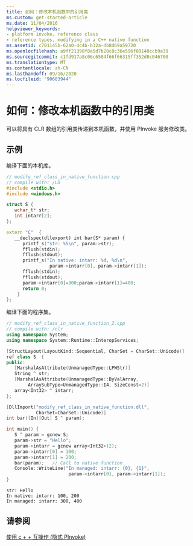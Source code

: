 ```yaml
---
title: 如何：修改本机函数中的引用类
ms.custom: get-started-article
ms.date: 11/04/2016
helpviewer_keywords:
- platform invoke, reference class
- reference types, modifying in a C++ native function
ms.assetid: c701145b-62a0-4c4b-b32a-db8d69a59720
ms.openlocfilehash: a9ff21390f8a5d7b20c8c36e596f80140ccb9a39
ms.sourcegitcommit: c1fd917a8c06c6504f66f66315ff352d0c046700
ms.translationtype: MT
ms.contentlocale: zh-CN
ms.lasthandoff: 09/16/2020
ms.locfileid: "90683944"
---
```

# <a name="how-to-modify-reference-class-in-a-native-function"></a>如何：修改本机函数中的引用类

可以将具有 CLR 数组的引用类传递到本机函数，并使用 PInvoke 服务修改类。

## <a name="examples"></a>示例

编译下面的本机库。

```cpp
// modify_ref_class_in_native_function.cpp
// compile with: /LD
#include <stdio.h>
#include <windows.h>

struct S {
   wchar_t* str;
   int intarr[2];
};

extern "C"  {
   __declspec(dllexport) int bar(S* param) {
      printf_s("str: %S\n", param->str);
      fflush(stdin);
      fflush(stdout);
      printf_s("In native: intarr: %d, %d\n",
                param->intarr[0], param->intarr[1]);
      fflush(stdin);
      fflush(stdout);
      param->intarr[0]=300;param->intarr[1]=400;
      return 0;
    }
};
```

编译下面的程序集。

```cpp
// modify_ref_class_in_native_function_2.cpp
// compile with: /clr
using namespace System;
using namespace System::Runtime::InteropServices;

[StructLayout(LayoutKind::Sequential, CharSet = CharSet::Unicode)]
ref class S  {
public:
   [MarshalAsAttribute(UnmanagedType::LPWStr)]
   String ^ str;
   [MarshalAsAttribute(UnmanagedType::ByValArray,
        ArraySubType=UnmanagedType::I4, SizeConst=2)]
   array<Int32> ^ intarr;
};

[DllImport("modify_ref_class_in_native_function.dll",
           CharSet=CharSet::Unicode)]
int bar([In][Out] S ^ param);

int main() {
   S ^ param = gcnew S;
   param->str = "Hello";
   param->intarr = gcnew array<Int32>(2);
   param->intarr[0] = 100;
   param->intarr[1] = 200;
   bar(param);   // Call to native function
   Console::WriteLine("In managed: intarr: {0}, {1}",
                       param->intarr[0], param->intarr[1]);
}
```

```Output
str: Hello
In native: intarr: 100, 200
In managed: intarr: 300, 400
```

## <a name="see-also"></a>请参阅

[使用 c + + 互操作 (隐式 PInvoke) ](../dotnet/using-cpp-interop-implicit-pinvoke.md)
